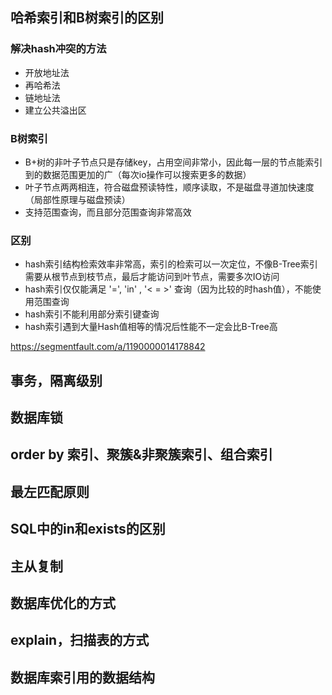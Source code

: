 ## 哈希索引和B树索引的区别
### 解决hash冲突的方法
- 开放地址法
- 再哈希法
- 链地址法
- 建立公共溢出区

### B树索引
- B+树的非叶子节点只是存储key，占用空间非常小，因此每一层的节点能索引到的数据范围更加的广（每次io操作可以搜索更多的数据）
- 叶子节点两两相连，符合磁盘预读特性，顺序读取，不是磁盘寻道加快速度（局部性原理与磁盘预读）
- 支持范围查询，而且部分范围查询非常高效

### 区别
- hash索引结构检索效率非常高，索引的检索可以一次定位，不像B-Tree索引需要从根节点到枝节点，最后才能访问到叶节点，需要多次IO访问
- hash索引仅仅能满足 '=', 'in' , '< = >' 查询（因为比较的时hash值），不能使用范围查询
- hash索引不能利用部分索引键查询
- hash索引遇到大量Hash值相等的情况后性能不一定会比B-Tree高

<https://segmentfault.com/a/1190000014178842>


## 事务，隔离级别
## 数据库锁
## order by 索引、聚簇&非聚簇索引、组合索引
## 最左匹配原则
## SQL中的in和exists的区别
## 主从复制
## 数据库优化的方式
## explain，扫描表的方式
## 数据库索引用的数据结构